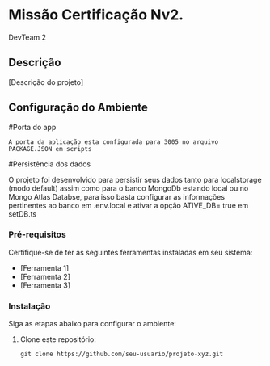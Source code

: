 # Missão Certificação Nv2.

DevTeam 2

## Descrição
[Descrição do projeto]

## Configuração do Ambiente
   
   #Porta do app
   
    A porta da aplicação esta configurada para 3005 no arquivo PACKAGE.JSON em scripts


   #Persistência dos dados

   O projeto foi desenvolvido para persistir seus dados tanto para localstorage (modo default) assim como para o banco MongoDb estando local ou no Mongo Atlas Databse, para isso basta configurar as informações pertinentes ao banco em .env.local e ativar a opção ATIVE_DB= true em setDB.ts

    
### Pré-requisitos
Certifique-se de ter as seguintes ferramentas instaladas em seu sistema:
- [Ferramenta 1]
- [Ferramenta 2]
- [Ferramenta 3]

### Instalação
Siga as etapas abaixo para configurar o ambiente:

1. Clone este repositório:
   ```shell
   git clone https://github.com/seu-usuario/projeto-xyz.git
